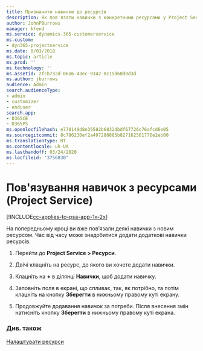 ```yaml
---
title: Призначити навички до ресурсів
description: Як пов'язати навички з конкретними ресурсами у Project Service
author: JohnPBurrows
manager: kfend
ms.service: dynamics-365-customerservice
ms.custom:
- dyn365-projectservice
ms.date: 8/03/2018
ms.topic: article
ms.prod: ''
ms.technology: ''
ms.assetid: 2fcb732d-06a6-43ec-9342-8c15d60d0d3d
ms.author: jburrows
audience: Admin
search.audienceType:
- admin
- customizer
- enduser
search.app:
- D365CE
- D365PS
ms.openlocfilehash: e770149d8e35582b6832dbdf67726c76afcd6e05
ms.sourcegitcommit: 8c786230ef2a497280885b827162561776e2eb00
ms.translationtype: HT
ms.contentlocale: uk-UA
ms.lasthandoff: 03/24/2020
ms.locfileid: "3756830"
---
```

# <a name="associate-skills-with-resources-project-service"></a>Пов'язування навичок з ресурсами (Project Service)

[!INCLUDE[cc-applies-to-psa-app-1x-2x](../includes/cc-applies-to-psa-app-1x-2x.md)]

На попередньому кроці ви вже пов’язали деякі навички з новим ресурсом. Час від часу може знадобитися додати додаткові навички ресурсів.  
  
1.  Перейти до **Project Service > Ресурси**.  
  
2.  Двічі клацніть на ресурс, до якого ви хочете додати навички.  
  
3.  Клацніть на **+** в ділянці **Навички**, щоб додати навичку.  
  
4.  Заповніть поля в екрані, що спливає, так, як потрібно, та потім клацніть на кнопку **Зберегти** в нижньому правому куті екрану.  
  
5.  Продовжуйте додавання навичок за потреби. Після внесення змін натисніть кнопку **Зберегти** в нижньому правому куті екрана.  
  
### <a name="see-also"></a>Див. також  
 [Налаштувати ресурси](../project-service/set-up-resources.md)
